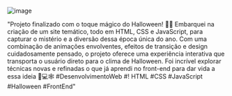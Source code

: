 ![image](https://github.com/user-attachments/assets/efb37369-7055-42e2-a03c-8f0c8be48b1f)

"Projeto finalizado com o toque mágico do Halloween! 🎃✨ 
Embarquei na criação de um site temático, todo em HTML, CSS e JavaScript, para capturar o mistério e a diversão dessa época única do ano. Com uma combinação de animações envolventes, efeitos de transição e design cuidadosamente pensado, o projeto oferece uma experiência interativa que transporta o usuário direto para o clima de Halloween. Foi incrível explorar técnicas novas e refinadas o que já aprendi no front-end para dar vida a essa ideia 👻💻🕸️ #DesenvolvimentoWeb #! HTML #CSS #JavaScript #Halloween #FrontEnd"
